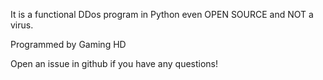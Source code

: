It is a functional DDos program in Python even OPEN SOURCE and NOT a virus.



Programmed by Gaming HD

Open an issue in github if you have any questions!
